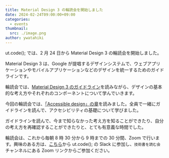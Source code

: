 ```yaml
---
title: Material Design 3 の輪読会を開始しました
date: 2024-02-24T09:00:00+09:00
categories:
  - events
thumbnail:
  src: ./image.png
author: ywatahiki
---
```


ut.code(); では、2 月 24 日から Material Design 3 の輪読会を開始しました。

Material Design 3 は、Google が提唱するデザインシステムで、ウェブアプリケーションやモバイルアプリケーションなどのデザインを統一するためのガイドラインです。

輪読会では、[Material Design 3 のガイドライン](https://m3.material.io/)を読みながら、デザインの基本的な考え方やそれぞれのコンポーネントについて学んでいきます。

今回の輪読会では、[「Accessible design」の章](https://m3.material.io/foundations/accessible-design/overview)を読みました。全員で一緒にガイドラインを読んで、アクセシビリティの基礎について学びました。

ガイドラインを読んで、今まで知らなかった考え方を知ることができたり、自分の考え方を再確認することができたりと、とても有意義な時間でした。

輪読会は、これから毎朝 8 時 30 分から 9 時までの 30 分間、Zoom で行います。興味のある方は、[こちら](/join)から ut.code(); の Slack に参加し、`技術書を読む会` チャンネルにある Zoom リンクからご参加ください。
